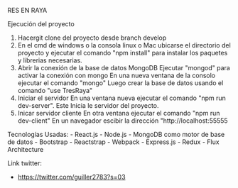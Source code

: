 RES EN RAYA


Ejecución del proyecto

1. Hacergit clone del proyecto desde branch develop
2. En el cmd de windows o la consola linux o Mac ubicarse el directorio del proyecto
   y ejecutar el comando "npm install"  para instalar los paquetes y librerias necesarias.
3. Abrir la conexión de la base de datos MongoDB
   Ejecutar "mongod" para activar la conexión con mongo
   En una nueva ventana de la consolo ejecutar el comando "mongo"
   Luego crear la base de datos usando el comando "use TresRaya"
4. Iniciar el servidor
   En una ventana nueva ejecutar el comando "npm run dev-server". Este Inicia le servidor del proyecto.
5. Inicar servidor cliente
   En otra ventana ejecutar el comando "npm run dev-client"
   En un navegador escibir la dirección "http://localhost:55555



Tecnologías Usadas:
    - React.js
    - Node.js
    - MongoDB como motor de base de datos
    - Bootstrap
    - Reactstrap
    - Webpack
    - Express.js
    - Redux
    - Flux Architecture

Link twitter:

- https://twitter.com/guiller2783?s=03
